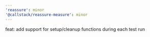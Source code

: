 ```yaml
---
'reassure': minor
'@callstack/reassure-measure': minor
---
```


feat: add support for setup/cleanup functions during each test run
